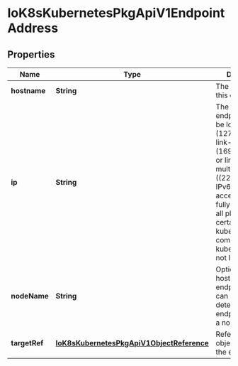 
# IoK8sKubernetesPkgApiV1EndpointAddress

## Properties
Name | Type | Description | Notes
------------ | ------------- | ------------- | -------------
**hostname** | **String** | The Hostname of this endpoint |  [optional]
**ip** | **String** | The IP of this endpoint. May not be loopback (127.0.0.0/8), link-local (169.254.0.0/16), or link-local multicast ((224.0.0.0/24). IPv6 is also accepted but not fully supported on all platforms. Also, certain kubernetes components, like kube-proxy, are not IPv6 ready. | 
**nodeName** | **String** | Optional: Node hosting this endpoint. This can be used to determine endpoints local to a node. |  [optional]
**targetRef** | [**IoK8sKubernetesPkgApiV1ObjectReference**](IoK8sKubernetesPkgApiV1ObjectReference.md) | Reference to object providing the endpoint. |  [optional]



